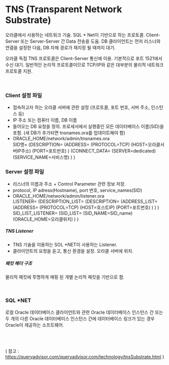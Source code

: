 TNS (Transparent Network Substrate)
====================================

오라클에서 사용하는 네트워크 기술. SQL * Net이 기반으로 하는 프로토콜.
Client-Server 또는 Server-Server 간 Data 전송을 도움.
DB 클라이언트는 먼저 리스너와 연결을 설정한 다음, DB 자체 경로가 재지정 될 때까지 대기.

오라클 독점 TNS 프로토콜은 Client-Server 통신에 이용. 기본적으로 포트 1521에서 수신 대기. 
일반적인 논리적 프로토콜이므로 TCP/IP와 같은 대부분의 물리적 네트워크 프로토콜 지원.

<br/>

### Client 설정 파일
- 접속하고자 하는 오라클 서버에 관한 설정 (프로토콜, 포트 번호, 서버 주소, 인스턴스 등)
- IP 주소 또는 컴퓨터 이름, DB 이름
- 들어오는 DB 요청을 정의. 프로세서에서 실행중인 모든 데이터베이스 이름(SID)을 포함.
  (새 DB가 추가되면 tnsnames.ora를 업데이트해야 함)
- ORACLE_HOME/network/admin/tnsnames.ora <br/>
  SID명=
    (DESCRIPTION=
      (ADDRESS=
        (PROTOCOL=TCP)
        (HOST=오라클서버IP주소)
        (PORT=포트번호)
      )
      (CONNECT_DATA=
        (SERVER=dedicated)
        (SERVICE_NAME=서비스명)
      )
    )

### Server 설정 파일
- 리스너의 이름과 주소 + Control Parameter 관련 정보 저장.
- protocol, IP adress(Hostname), port 번호, service_names(SID)
- ORACLE_HOME/network/admin/listener.ora <br/>
  LISTENER=
    (DESCRIPTION_LIST=
      (DESCRIPTION=
        (ADDRESS_LIST=
          (ADDRESS=
            (PROTOCOL=TCP)
            (HOST=호스트IP)
            (PORT=포트번호)
          )
        )
      )
      SID_LIST_LISTENER=
        (SID_LIST=
          (SID_NAME=SID_name)
          (ORACLE_HOME=오라클위치)
        )
      )

##### TNS Listener
- TNS 기술을 이용하는 SOL *NET이 사용하는 Listener.
- 클라이언트의 요청을 듣고, 통신 환경을 설정.
오라클 서버에 위치.

##### 패킷 헤더 구조
물리적 패킷에 투명하게 매핑 된 개별 논리적 패킷을 기반으로 함.


<br/>

### SQL *NET
 로컬 Oracle 데이터베이스 클라이언트와 관련 Oracle 데이터베이스 인스턴스 간 또는 두 개의 다른 Oracle 데이터베이스 인스턴스 간에 데이터베이스 링크가 있는 경우 Oracle이 제공하는 소프트웨어.


<br/><br/>

( 참고 : https://queryadvisor.com/queryadvisor.com/technology/tnsSubstrate.html )
